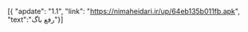 [{
    "apdate": "1.1",
    "link": "https://nimaheidari.ir/up/64eb135b011fb.apk",
    "text":"رفع باگ"}]
